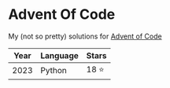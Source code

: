 # Advent Of Code

My (not so pretty) solutions for [Advent of Code](https://adventofcode.com/)

|Year|Language|Stars|
|---|---|---|
|2023|Python|18 ⭐|

